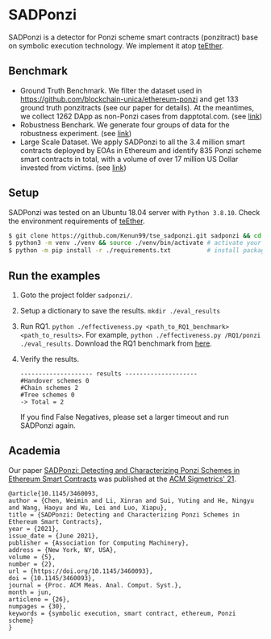 # SADPonzi

SADPonzi is a detector for Ponzi scheme smart contracts (ponzitract) base on symbolic execution technology. We implement it atop [teEther](https://github.com/nescio007/teether).

## Benchmark

- Ground Truth Benchmark. We filter the dataset used in https://github.com/blockchain-unica/ethereum-ponzi and get 133 ground truth ponzitracts (see our paper for details). At the meantimes, we collect 1262 DApp as non-Ponzi cases from dapptotal.com. (see [link](https://github.com/Kenun99/SADPonzi/tree/main/dataset/rq1))
- Robustness Benchark. We generate four groups of data for the robustness experiment. (see [link](https://github.com/Kenun99/SADPonzi/tree/main/dataset/rq2))
- Large Scale Dataset. We apply SADPonzi to all the 3.4 million smart contracts deployed by EOAs in Ethereum and identify 835 Ponzi scheme smart contracts in total, with a volume of over 17 million US Dollar invested from victims. (see [link](https://github.com/Kenun99/SADPonzi/tree/main/dataset/rq3))

## Setup

SADPonzi was tested on an Ubuntu 18.04 server with `Python 3.8.10`. Check the environment requirements of [teEther](https://github.com/nescio007/teether).

```bash
$ git clone https://github.com/Kenun99/tse_sadponzi.git sadponzi && cd sadponzi
$ python3 -m venv ./venv && source ./venv/bin/activate # activate your virtual environment
$ python -m pip install -r ./requirements.txt		   # install packages
```

## Run the examples

1. Goto the project folder `sadponzi/`.  
2. Setup a dictionary to save the results. `mkdir ./eval_results`
3. Run RQ1. `python ./effectiveness.py <path_to_RQ1_benchmark> <path_to_results>`. For example, `python ./effectiveness.py /RQ1/ponzi ./eval_results`. Download the RQ1 benchmark from [here](https://github.com/Kenun99/SADPonzi/tree/main/dataset/rq1).
4. Verify the results.

   ```
   -------------------- results --------------------
   #Handover schemes 0
   #Chain schemes 2
   #Tree schemes 0
   -> Total = 2
   ```

   If you find False Negatives, please set a larger timeout and run SADPonzi again.

## Academia

Our paper [SADPonzi: Detecting and Characterizing Ponzi Schemes in Ethereum Smart Contracts](https://dl.acm.org/doi/10.1145/3460093) was published at the [ACM Sigmetrics' 21](https://www.sigmetrics.org/sigmetrics2021/).

```
@article{10.1145/3460093,
author = {Chen, Weimin and Li, Xinran and Sui, Yuting and He, Ningyu and Wang, Haoyu and Wu, Lei and Luo, Xiapu},
title = {SADPonzi: Detecting and Characterizing Ponzi Schemes in Ethereum Smart Contracts},
year = {2021},
issue_date = {June 2021},
publisher = {Association for Computing Machinery},
address = {New York, NY, USA},
volume = {5},
number = {2},
url = {https://doi.org/10.1145/3460093},
doi = {10.1145/3460093},
journal = {Proc. ACM Meas. Anal. Comput. Syst.},
month = jun,
articleno = {26},
numpages = {30},
keywords = {symbolic execution, smart contract, ethereum, Ponzi scheme}
}
```